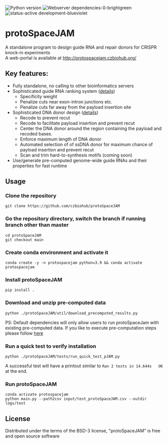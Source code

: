 ![Python version](https://img.shields.io/badge/python-3.9%20%7C%203.10-blue)
![Webserver dependencies-0-brightgreen](https://user-images.githubusercontent.com/4129442/198696112-92ecc372-f3b5-4498-8cd9-4a01de0f851b.svg)
![status-active development-blueviolet](https://user-images.githubusercontent.com/4129442/198695999-a70bcd5f-c52e-4895-a1e7-d6b0da132812.svg)

# protoSpaceJAM 
A standalone program to design guide RNA and repair donors for CRISPR knock-in experiments  
A web-portal is available at http://protospacejam.czbiohub.org/

## Key features:  
- Fully standalone, no calling to other bioinformatics servers
- Sophisticated guide RNA ranking system ([details](https://czbiohub.github.io/protoSpaceJAM/algorithm.html#grna-scoring))
  - Specificity weight
  - Penalize cuts near exon-intron junctions etc.
  - Penalize cuts far away from the payload insertion site
- Sophisticated DNA donor design ([details](https://czbiohub.github.io/protoSpaceJAM/algorithm.html#recoding-strategy))
  - Recode to prevent recut
  - Recode to facilitate payload insertion and prevent recut
  - Center the DNA donor around the region containing the payload and recoded bases. 
  - Enforce maximum length of DNA donor
  - Automated selection of of ssDNA donor for maximum chance of payload insertion and prevent recut
  - Scan and trim hard-to-synthesis motifs (coming soon)
- Use/generate pre-computed genome-wide guide RNAs and their properties for fast runtime


## Usage

### Clone the repository
```
git clone https://github.com/czbiohub/protoSpaceJAM
```
### Go the repository directory, switch the branch if running branch other than master
```
cd protoSpaceJAM
git checkout main
```
### Create conda environment and activate it
```
conda create -y -n protospacejam python=3.9 && conda activate protospacejam
```
### Install protoSpaceJAM
```
pip install .
```
### Download and unzip pre-computed data
```
python ./protoSpaceJAM/util/download_precomputed_results.py
```
PS: Default dependencies will only allow users to run protoSpaceJam 
with existing pre-computed data. If you like to execute pre-computation
steps please follow [here](https://github.com/czbiohub/protoSpaceJAM/tree/main/precomputed_gRNAs)

### Run a quick test to verify installation
```
python ./protoSpaceJAM/tests/run_quick_test_pJAM.py
```
A successful test will have a printout similar to `Ran 2 tests in 14.644s   OK` at the end.

### Run protoSpaceJAM
```
conda activate protospacejam
python main.py --path2csv input/test_protoSpaceJAM.csv --outdir logs/test
```

## License
Distributed under the terms of the BSD-3 license, "protoSpaceJAM" is free and open source software
